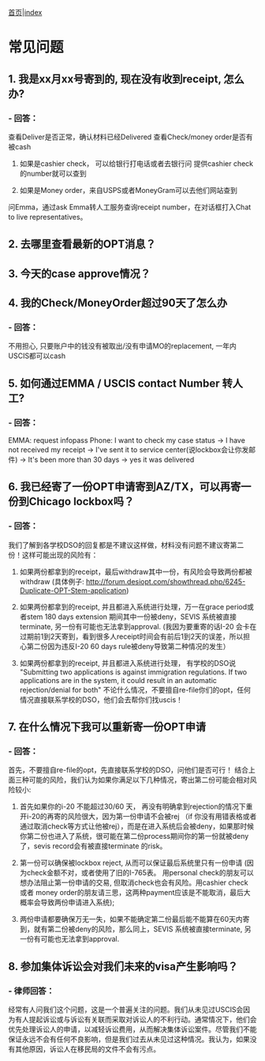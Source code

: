 [首页](https://ion2014.github.io/OPTActionLogs/index_ch)|[index](https://ion2014.github.io/OPTActionLogs)
# 常见问题

## 1. 我是xx月xx号寄到的, 现在没有收到receipt, 怎么办?
### - 回答：
查看Deliver是否正常，确认材料已经Delivered
查看Check/money order是否有被cash
1. 如果是cashier check， 可以给银行打电话或者去银行问 提供cashier check 的number就可以查到

2. 如果是Money order，来自USPS或者MoneyGram可以去他们网站查到

问Emma，通过ask Emma转人工服务查询receipt number，在对话框打入Chat to live representatives。

## 2. 去哪里查看最新的OPT消息？

## 3. 今天的case approve情况？

## 4. 我的Check/MoneyOrder超过90天了怎么办
### - 回答：
不用担心, 只要账户中的钱没有被取出/没有申请MO的replacement, 一年内USCIS都可以cash
## 5. 如何通过EMMA / USCIS contact Number 转人工?
### - 回答：
EMMA: request infopass
Phone: I want to check my case status -> I have not received my receipt -> I've sent it to service center(说lockbox会让你发邮件) -> It's been more than 30 days -> yes it was delivered
## 6. 我已经寄了一份OPT申请寄到AZ/TX，可以再寄一份到Chicago lockbox吗？
### - 回答：
我们了解到各学校DSO的回复都是不建议这样做，材料没有问题不建议寄第二份！这样可能出现的风险有：

1. 如果两份都拿到的receipt，最后withdraw其中一份，有风险会导致两份都被withdraw (具体例子: http://forum.desiopt.com/showthread.php/6245-Duplicate-OPT-Stem-application)

2. 如果两份都拿到的receipt, 并且都进入系统进行处理，万一在grace period或者stem 180 days extension 期间其中一份被deny，SEVIS 系统被直接terminate, 另一份有可能也无法拿到approval. (我因为要重寄的话I-20 会卡在过期前1到2天寄到，看到很多人receipt时间会有前后1到2天的误差，所以担心第二份因为违反I-20 60 days rule被deny导致第二种情况的发生）

3. 如果两份都拿到的receipt, 并且都进入系统进行处理， 有学校的DSO说 "Submitting two applications is against immigration regulations. If two applications are in the system, it could result in an automatic rejection/denial for both"
不论什么情况，不要擅自re-file你们的opt，任何情况直接联系学校的DSO，他们会去帮你们找uscis！

## 7. 在什么情况下我可以重新寄一份OPT申请
### - 回答：
首先，不要擅自re-file的opt，先直接联系学校的DSO，问他们是否可行！
结合上面三种可能的风险，我们认为如果你满足以下几种情况，寄出第二份可能会相对风险较小:

1. 首先如果你的i-20 不能超过30/60 天， 再没有明确拿到rejection的情况下重开i-20的再寄的风险很大，因为第一份申请不会被rej （if 你没有用错表格或者通过取消check等方式让他被rej），而是在进入系统后会被deny，如果那时候你第二份也进入了系统，很可能在第二份process期间你的第一份就被deny了，sevis record会有被直接terminate 的risk。

2. 第一份可以确保被lockbox reject, 从而可以保证最后系统里只有一份申请 (因为check金额不对，或者使用了旧的I-765表。 用personal check的朋友可以想办法阻止第一份申请的交易, 但取消check也会有风险。用cashier check 或者 money order的朋友请三思，这两种payment应该是不能取消，最后大概率会导致两份申请进入系统);

3. 两份申请都要确保万无一失，如果不能确定第二份最后能不能算在60天内寄到，就有第二份被deny的风险，那么同上，SEVIS 系统被直接terminate, 另一份有可能也无法拿到approval.

## 8. 参加集体诉讼会对我们未来的visa产生影响吗？
### - 律师回答：
经常有人问我们这个问题，这是一个普遍关注的问题。我们从未见过USCIS会因为有人提起诉讼或与诉讼有关联而采取对诉讼人的不利行动。通常情况下，他们会优先处理诉讼人的申请，以减轻诉讼费用，从而解决集体诉讼案件。尽管我们不能保证永远不会有任何不良影响，但是我们过去从未见过这种情况。我认为，如果没有其他原因，诉讼人在移民局的文件不会有污点。



